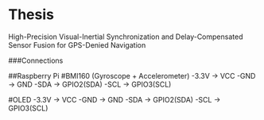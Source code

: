 # Thesis
High-Precision Visual-Inertial Synchronization and Delay-Compensated Sensor Fusion for GPS-Denied Navigation


###Connections

##Raspberry Pi
#BMI160 (Gyroscope + Accelerometer)
-3.3V -> VCC
-GND  -> GND
-SDA  -> GPIO2(SDA)
-SCL  -> GPIO3(SCL)

#OLED
-3.3V -> VCC
-GND  -> GND
-SDA  -> GPIO2(SDA)
-SCL  -> GPIO3(SCL)
